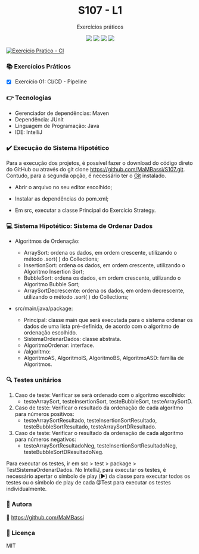 <h1 align="center"> S107 - L1 </h1>
<p align="center"> Exercícios práticos</p>

<p align="center">
<img src="https://img.shields.io/static/v1?label=License&message=MIT&color=00bfff&style=plastic"/>

<img src="https://img.shields.io/static/v1?label=LP&message=Java&color=daa520&style=plastic"/>

<img src="https://img.shields.io/static/v1?label=GD&message=Maven&color=9acd32&style=plastic"/>

<img src="https://img.shields.io/static/v1?label=IDE&message=IntelliJ&color=5f9ea0&style=plastic"/>
  
[![Exercicio Pratico - CI](https://github.com/MaMBassi/S107/actions/workflows/algoritmo_ord.yml/badge.svg)](https://github.com/MaMBassi/S107/actions/workflows/algoritmo_ord.yml)
  
</p>

### :books: Exercícios Práticos

- [x] Exercício 01: CI/CD - Pipeline

### :point_right: Tecnologias

- Gerenciador de dependências: Maven
- Dependência: JUnit
- Linguagem de Programação: Java
- IDE: IntelliJ

### :heavy_check_mark: Execução do Sistema Hipotético

Para a execução dos projetos, é possível fazer o download do código direto do GitHub ou através do git clone https://github.com/MaMBassi/S107.git. Contudo, para a segunda opção, é necessário ter o [Git](https://git-scm.com) instalado.

- Abrir o arquivo no seu editor escolhido;

- Instalar as dependências do pom.xml;

- Em src, executar a classe Principal do Exercício Strategy.

### :computer: Sistema Hipotético: Sistema de Ordenar Dados

- Algoritmos de Ordenação:
  - ArraySort: ordena os dados, em ordem crescente, utilizando o método .sort( ) do Collections;
  - InsertionSort: ordena os dados, em ordem crescente, utilizando o Algoritmo Insertion Sort;
  - BubbleSort: ordena os dados, em ordem crescente, utilizando o Algoritmo Bubble Sort;
  - ArraySortDecrescente: ordena os dados, em ordem decrescente, utilizando o método .sort( ) do Collections;
  
- src/main/java/package:
  -  Principal: classe main que será executada para o sistema ordenar os dados de uma lista pré-definida, de acordo com o algoritmo de ordenação escolhido.
  -  SistemaOrdenarDados: classe abstrata.
  -  AlgoritmoOrdenar: interface.
  -  /algoritmo:
    - AlgoritmoAS, AlgoritmoIS, AlgoritmoBS, AlgoritmoASD: família de Algoritmos.  

### :mag: Testes unitários

1. Caso de teste: Verificar se será ordenado com o algoritmo escolhido:
   - testeArraySort, testeInsertionSort, testeBubbleSort, testeArraySortD.
2. Caso de teste: Verificar o resultado da ordenação de cada algoritmo para números positivos:
   - testeArraySortResultado, testeInsertionSortResultado, testeBubbleSortResultado, testeArraySortDResultado.
3. Caso de teste: Verificar o resultado da ordenação de cada algoritmo para números negativos:
   - testeArraySortResultadoNeg, testeInsertionSortResultadoNeg, testeBubbleSortDResultadoNeg.

Para executar os testes, ir em src > test > package > TestSistemaOrdenarDados. No IntelliJ, para executar os testes, é necessário apertar o símbolo de play (:arrow_forward:) da classe para executar todos os testes ou o símbolo de play de cada @Test para executar os testes individualmente.

### :woman: Autora
:link: https://github.com/MaMBassi

### :small_blue_diamond: Licença
MIT

